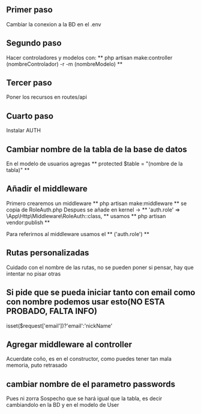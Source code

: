 

## Primer paso

Cambiar la conexion a la BD en el .env


## Segundo paso

Hacer controladores y modelos con:
** php artisan make:controller (nombreControlador) -r -m  (nombreModelo) **


## Tercer paso

Poner los recursos en routes/api


## Cuarto paso

Instalar AUTH


## Cambiar nombre de la tabla de la base de datos

En el modelo de usuarios agregas 
** protected $table = "(nombre de la tabla)" **


## Añadir el middleware 

Primero crearemos un middleware ** php artisan make:middleware ** se copia  de RoleAuth.php
Despues se añade en kernel -> ** 'auth.role' => \App\Http\Middleware\RoleAuth::class, **
usamos ** php artisan vendor:publish **

Para referirnos al middleware usamos el ** ('auth.role') **


## Rutas personalizadas

Cuidado con el nombre de las rutas, no se pueden poner si pensar, hay que intentar no pisar otras


## Si pide que se pueda iniciar tanto con email como con nombre podemos usar esto(NO ESTA PROBADO, FALTA INFO)

isset($request['email'])?'email':'nickName'


## Agregar middleware al controller

Acuerdate coño, es en el constructor, como puedes tener tan mala memoria, puto retrasado


## cambiar nombre de el parametro passwords

Pues ni zorra
Sospecho que se hará igual que la tabla, es decir cambiandolo en la BD y en el modelo de User
